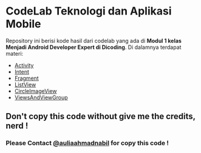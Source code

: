 # CodeLab Teknologi dan Aplikasi Mobile

Repository ini berisi kode hasil dari codelab yang ada di **Modul 1 kelas Menjadi Android Developer Expert di Dicoding**.
Di dalamnya terdapat materi:
* [Activity](https://github.com/BrondoL/MobileApp/tree/master/BarVolume)
* [Intent](https://github.com/BrondoL/MobileApp/tree/master/MyIntentApp)
* [Fragment](https://github.com/BrondoL/MobileApp/tree/master/MyFlexibleFragment)
* [ListView](https://github.com/BrondoL/MobileApp/tree/master/MyListView)
* [CircleImageView](https://github.com/BrondoL/MobileApp/tree/master/CircleImageView)
* [ViewsAndViewGroup](https://github.com/BrondoL/MobileApp/tree/master/MyViewAndViews)

## Don't copy this code without give me the credits, nerd !

### Please Contact [@auliaahmadnabil](https://www.instagram.com/auliaahmadnabil/) for copy this code !
